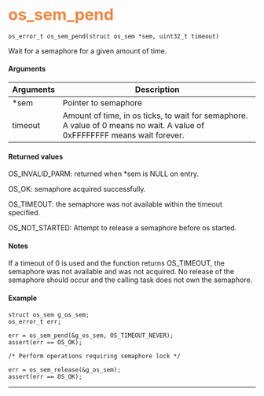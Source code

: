 ## <font color="#F2853F" style="font-size:24pt"> os_sem_pend </font>

```no-highlight
os_error_t os_sem_pend(struct os_sem *sem, uint32_t timeout)
```

Wait for a semaphore for a given amount of time.

#### Arguments

| Arguments | Description |
|-----------|-------------|
| *sem |  Pointer to semaphore  |
| timeout |  Amount of time, in os ticks, to wait for semaphore. A value of 0 means no wait. A value of 0xFFFFFFFF means wait forever.  |

#### Returned values

OS_INVALID_PARM: returned when *sem is NULL on entry.

OS_OK: semaphore acquired successfully.

OS_TIMEOUT: the semaphore was not available within the timeout specified.

OS_NOT_STARTED: Attempt to release a semaphore before os started.

#### Notes 

If a timeout of 0 is used and the function returns OS_TIMEOUT, the semaphore was not available and was not acquired. No release of the semaphore should occur and the calling task does not own the semaphore.

#### Example

```no-highlight
struct os_sem g_os_sem;
os_error_t err;

err = os_sem_pend(&g_os_sem, OS_TIMEOUT_NEVER);
assert(err == OS_OK);

/* Perform operations requiring semaphore lock */

err = os_sem_release(&g_os_sem);
assert(err == OS_OK);

```

---------------------
